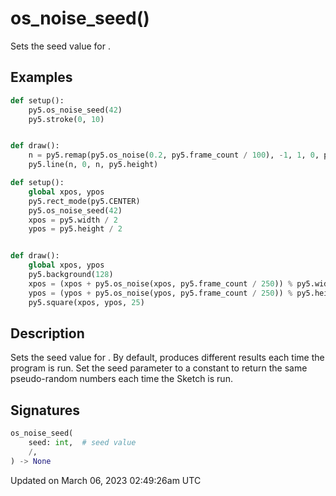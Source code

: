 # os_noise_seed()

Sets the seed value for [](sketch_os_noise).

## Examples

<div class="example-table">

<div class="example-row"><div class="example-cell-image">

</div><div class="example-cell-code">

```python
def setup():
    py5.os_noise_seed(42)
    py5.stroke(0, 10)


def draw():
    n = py5.remap(py5.os_noise(0.2, py5.frame_count / 100), -1, 1, 0, py5.width)
    py5.line(n, 0, n, py5.height)
```

</div></div>

<div class="example-row"><div class="example-cell-image">

</div><div class="example-cell-code">

```python
def setup():
    global xpos, ypos
    py5.rect_mode(py5.CENTER)
    py5.os_noise_seed(42)
    xpos = py5.width / 2
    ypos = py5.height / 2


def draw():
    global xpos, ypos
    py5.background(128)
    xpos = (xpos + py5.os_noise(xpos, py5.frame_count / 250)) % py5.width
    ypos = (ypos + py5.os_noise(ypos, py5.frame_count / 250)) % py5.height
    py5.square(xpos, ypos, 25)
```

</div></div>

</div>

## Description

Sets the seed value for [](sketch_os_noise). By default, [](sketch_os_noise) produces different results each time the program is run. Set the seed parameter to a constant to return the same pseudo-random numbers each time the Sketch is run.

## Signatures

```python
os_noise_seed(
    seed: int,  # seed value
    /,
) -> None
```

Updated on March 06, 2023 02:49:26am UTC
